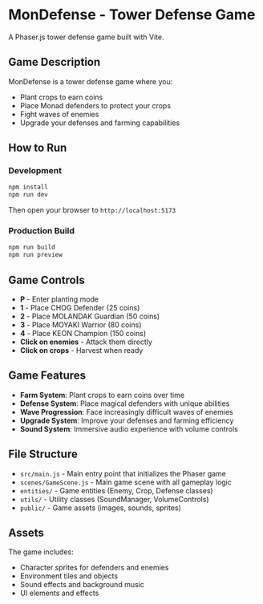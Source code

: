 # MonDefense - Tower Defense Game

A Phaser.js tower defense game built with Vite.

## Game Description

MonDefense is a tower defense game where you:
- Plant crops to earn coins
- Place Monad defenders to protect your crops
- Fight waves of enemies
- Upgrade your defenses and farming capabilities

## How to Run

### Development
```bash
npm install
npm run dev
```
Then open your browser to `http://localhost:5173`

### Production Build
```bash
npm run build
npm run preview
```

## Game Controls

- **P** - Enter planting mode
- **1** - Place CHOG Defender (25 coins)
- **2** - Place MOLANDAK Guardian (50 coins)
- **3** - Place MOYAKI Warrior (80 coins)
- **4** - Place KEON Champion (150 coins)
- **Click on enemies** - Attack them directly
- **Click on crops** - Harvest when ready

## Game Features

- **Farm System**: Plant crops to earn coins over time
- **Defense System**: Place magical defenders with unique abilities
- **Wave Progression**: Face increasingly difficult waves of enemies
- **Upgrade System**: Improve your defenses and farming efficiency
- **Sound System**: Immersive audio experience with volume controls

## File Structure

- `src/main.js` - Main entry point that initializes the Phaser game
- `scenes/GameScene.js` - Main game scene with all gameplay logic
- `entities/` - Game entities (Enemy, Crop, Defense classes)
- `utils/` - Utility classes (SoundManager, VolumeControls)
- `public/` - Game assets (images, sounds, sprites)

## Assets

The game includes:
- Character sprites for defenders and enemies
- Environment tiles and objects
- Sound effects and background music
- UI elements and effects

